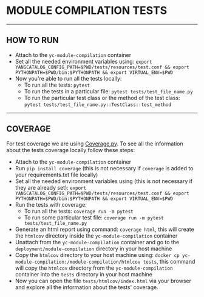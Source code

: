 #  MODULE COMPILATION TESTS

---

## HOW TO RUN
- Attach to the ```yc-module-compilation``` container
- Set all the needed environment variables using: ```export YANGCATALOG_CONFIG_PATH=$PWD/tests/resources/test.conf && export PYTHONPATH=$PWD/bin:$PYTHONPATH && export VIRTUAL_ENV=$PWD```
- Now you're able to run all the tests locally:
  - To run all the tests: ```pytest```
  - To run the tests in a particular file: ```pytest tests/test_file_name.py```
  - To run the particular test class or the method of the test class: ```pytest tests/test_file_name.py::TestClass::test_method```

---

## COVERAGE
For test coverage we are using [Coverage.py](https://coverage.readthedocs.io/en/6.5.0/).
To see all the information about the tests coverage locally follow these steps:
- Attach to the ```yc-module-compilation``` container
- Run ```pip install coverage``` (this is not necessary if ```coverage``` is added to your requirements.txt file locally)
- Set all the needed environment variables using (this is not necessary if they are already set): ```export YANGCATALOG_CONFIG_PATH=$PWD/tests/resources/test.conf && export PYTHONPATH=$PWD/bin:$PYTHONPATH && export VIRTUAL_ENV=$PWD```
- Run the tests with coverage:
  - To run all the tests: ```coverage run -m pytest```
  - To run some particular test file: ```coverage run -m pytest tests/test_file_name.py```
- Generate an html report using command: ```coverage html```, this will create the ```htmlcov``` directory inside the ```yc-module-compilation``` container
- Unattach from the ```yc-module-compilation``` container and go to the ```deployment/module-compilation``` directory in your host machine
- Copy the ```htmlcov``` directory to your host machine using: ```docker cp yc-module-compilation:/module-compilation/htmlcov tests```, this command will copy the ```htmlcov``` directory from the ```yc-module-compilation``` container into the ```tests``` directory in your host machine
- Now you can open the file ```tests/htmlcov/index.html``` via your browser and explore all the information about the tests' coverage.